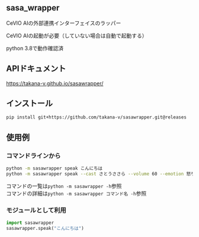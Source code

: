 ## sasa_wrapper

CeVIO AIの外部連携インターフェイスのラッパー

CeVIO AIの起動が必要（していない場合は自動で起動する）

python 3.8で動作確認済

## APIドキュメント

https://takana-v.github.io/sasawrapper/

## インストール

```bash
pip install git+https://github.com/takana-v/sasawrapper.git@releases
```

## 使用例

### コマンドラインから

```bash
python -m sasawrapper speak こんにちは
python -m sasawrapper speak --cast さとうささら --volume 60 --emotion 怒り 50 --emotion 哀しみ 50 色々オプション付きの例です
```

コマンドの一覧は`python -m sasawrapper -h`参照  
コマンドの詳細は`python -m sasawrapper コマンド名 -h`参照

### モジュールとして利用

```python
import sasawrapper
sasawrapper.speak("こんにちは")
```